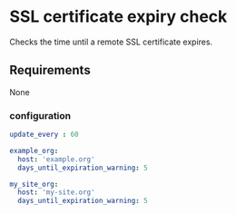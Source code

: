 # SSL certificate expiry check

Checks the time until a remote SSL certificate expires.

## Requirements

None

### configuration

```yaml
update_every : 60

example_org:
  host: 'example.org'
  days_until_expiration_warning: 5

my_site_org:
  host: 'my-site.org'
  days_until_expiration_warning: 5
```
